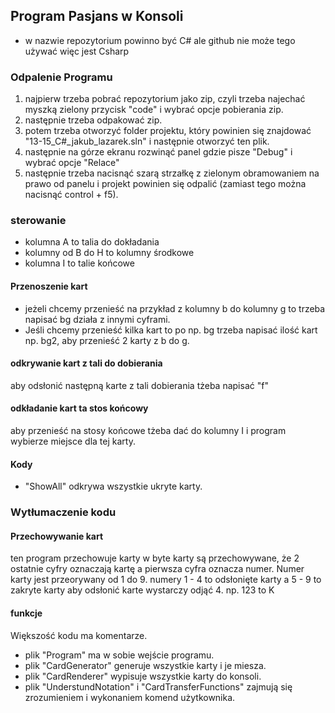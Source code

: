 ﻿## Program Pasjans w Konsoli
- w nazwie repozytorium powinno być C# ale github nie może tego używać więc jest Csharp
### Odpalenie Programu
1. najpierw trzeba pobrać repozytorium jako zip, czyli trzeba najechać myszką zielony przycisk "code" i wybrać opcje pobierania zip.
2. następnie trzeba odpakować zip.
3. potem trzeba otworzyć folder projektu, który powinien się znajdować "13-15_C#_jakub_lazarek.sln" i następnie otworzyć ten plik.
4. następnie na górze ekranu rozwinąć panel gdzie pisze "Debug" i wybrać opcje "Relace"
5. następnie trzeba nacisnąć szarą strzałkę z zielonym obramowaniem na prawo od panelu i projekt powinien się odpalić (zamiast tego można nacisnąć control + f5).
### sterowanie
- kolumna A to talia do dokładania
- kolumny od B do H to kolumny środkowe
- kolumna I to talie końcowe
#### Przenoszenie kart
- jeżeli chcemy przenieść na przykład z kolumny b do kolumny g to trzeba napisać bg działa z innymi cyframi.
- Jeśli chcemy przenieść kilka kart to po np. bg trzeba napisać ilość kart np. bg2, aby przenieść 2 karty z b do g.
#### odkrywanie kart z tali do dobierania
aby odsłonić następną karte z tali dobierania tżeba napisać "f"
#### odkładanie kart ta stos końcowy
aby przenieść na stosy końcowe tżeba dać do kolumny I i program wybierze miejsce dla tej karty.
#### Kody
* "ShowAll" odkrywa wszystkie ukryte karty.
### Wytłumaczenie kodu
#### Przechowywanie kart
ten program przechowuje karty w byte
karty są przechowywane, że 2 ostatnie cyfry oznaczają kartę a pierwsza cyfra oznacza numer.
Numer karty jest przeorywany od 1 do 9.
numery 1 - 4 to odsłonięte karty a 5 - 9 to zakryte karty
aby odsłonić karte wystarczy odjąć 4.
np. 123 to K
#### funkcje
Większość kodu ma komentarze.
* plik "Program"
ma w sobie wejście programu.
* plik "CardGenerator"
generuje wszystkie karty i je miesza.
* plik "CardRenderer"
wypisuje wszystkie karty do konsoli.
* plik "UnderstundNotation" i "CardTransferFunctions"
zajmują się zrozumieniem i wykonaniem komend użytkownika.
